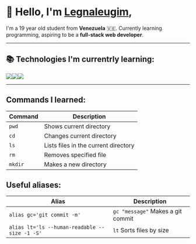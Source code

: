 # 👋 Hello, I'm [Legnaleugim](https://github.com/Legnaleugim "My Github profile"),
I'm a 19 year old student from **Venezuela** 🇻🇪. Currently learning programming, aspiring to be a **full-stack web developer**.

---

## 📚 Technologies I'm currentrly learning:
 ![](https://imgur.com/iwnosd0.png)![](https://imgur.com/Bx1AIqi.png)![](https://imgur.com/E8CS0gW.png)

---
## Commands I learned:

| Command   | Description                          |
| -------   | ------------------------------------ |
| `pwd`     | Shows current directory              |
| `cd`      | Changes current directory            |
| `ls`      | Lists files in the current directory |
| `rm`      | Removes specified file               |
| `mkdir`   | Makes a new directory                |

## Useful aliases:

| Alias                                         | Description                          |
| -------                                       | ------------------------------------ |
| `alias gc='git commit -m'`                    | `gc "message"` Makes a git commit    |
| `alias lt='ls --human-readable --size -1 -S'` | `lt` Sorts files by size             |


